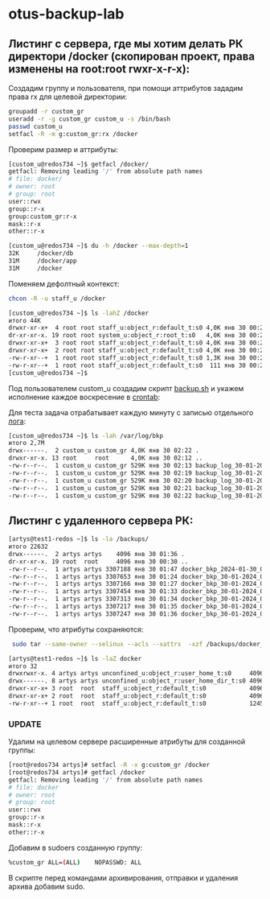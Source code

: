 # otus-backup-lab

## Листинг с сервера, где мы хотим делать РК директори /docker (скопирован проект, права изменены на root:root rwxr-x-r-x):
Создадим группу и пользователя, при помощи аттрибутов зададим права rx для целевой директории:
```sh
groupadd -r custom_gr
useradd -r -g custom_gr custom_u -s /bin/bash
passwd custom_u
setfacl -R -m g:custom_gr:rx /docker
```

Проверим размер и аттрибуты:
```sh
[custom_u@redos734 ~]$ getfacl /docker/
getfacl: Removing leading '/' from absolute path names
# file: docker/
# owner: root
# group: root
user::rwx
group::r-x
group:custom_gr:r-x
mask::r-x
other::r-x
```
```sh
[custom_u@redos734 ~]$ du -h /docker --max-depth=1
32K     /docker/db
31M     /docker/app
31M     /docker
```
Поменяем дефолтный контекст:
```sh
chcon -R -u staff_u /docker
```
```sh
[custom_u@redos734 ~]$ ls -lahZ /docker
итого 44K
drwxr-xr-x+  4 root root staff_u:object_r:default_t:s0 4,0K янв 30 00:26 .
dr-xr-xr-x. 19 root root system_u:object_r:root_t:s0   4,0K янв 30 00:26 ..
drwxr-xr-x+  3 root root staff_u:object_r:default_t:s0 4,0K янв 30 00:26 app
drwxr-xr-x+  2 root root staff_u:object_r:default_t:s0 4,0K янв 30 00:26 db
-rw-r-xr--+  1 root root staff_u:object_r:default_t:s0 1,3K янв 30 00:26 docker-compose.yml
-rw-r-xr--+  1 root root staff_u:object_r:default_t:s0  111 янв 30 00:26 .env
[custom_u@redos734 ~]$
```
Под пользователем custom_u создадим скрипт [backup.sh] и укажем исполнение каждое воскресение в [crontab]:

[backup.sh]: <https://github.com/artysleep/otus-backup-lab/blob/main/backup.sh>
[crontab]: <https://github.com/artysleep/otus-backup-lab/blob/main/crontab%20-l>

Для теста задача отрабатывает каждую минуту c записью отдельного [лога]:
```sh
[custom_u@redos734 ~]$ ls -lah /var/log/bkp
итого 2,7M
drwx------.  2 custom_u custom_gr 4,0K янв 30 02:22 .
drwxr-xr-x. 13 root     root      4,0K янв 30 02:12 ..
-rw-r--r--.  1 custom_u custom_gr 529K янв 30 02:13 backup_log_30-01-2024_02-13-15.txt
-rw-r--r--.  1 custom_u custom_gr 529K янв 30 02:19 backup_log_30-01-2024_02-19-01.txt
-rw-r--r--.  1 custom_u custom_gr 529K янв 30 02:20 backup_log_30-01-2024_02-20-01.txt
-rw-r--r--.  1 custom_u custom_gr 529K янв 30 02:21 backup_log_30-01-2024_02-21-01.txt
-rw-r--r--.  1 custom_u custom_gr 529K янв 30 02:22 backup_log_30-01-2024_02-22-01.txt
```
## Листинг с удаленного сервера РК:

```sh
[artys@test1-redos ~]$ ls -la /backups/
итого 22632
drwx------.  2 artys artys    4096 янв 30 01:36 .
dr-xr-xr-x. 19 root  root     4096 янв 30 00:30 ..
-rw-r--r--.  1 artys artys 3307188 янв 30 01:47 docker_bkp_2024-01-30_01-47-25.tgz
-rw-r--r--.  1 artys artys 3307653 янв 30 01:24 docker_bkp_30-01-2024_02-10-40.tgz
-rw-r--r--.  1 artys artys 3307166 янв 30 01:27 docker_bkp_30-01-2024_02-13-15.tgz
-rw-r--r--.  1 artys artys 3307454 янв 30 01:33 docker_bkp_30-01-2024_02-19-01.tgz
-rw-r--r--.  1 artys artys 3307313 янв 30 01:34 docker_bkp_30-01-2024_02-20-01.tgz
-rw-r--r--.  1 artys artys 3307217 янв 30 01:35 docker_bkp_30-01-2024_02-21-01.tgz
-rw-r--r--.  1 artys artys 3307247 янв 30 01:36 docker_bkp_30-01-2024_02-22-01.tgz
```

Проверим, что атрибуты сохраняются:
```sh
 sudo tar --same-owner --selinux --acls --xattrs  -xzf /backups/docker_bkp_30-01-2024_02-22-01.tgz
```
```sh
[artys@test1-redos ~]$ ls -laZ docker
итого 32
drwxrwxr-x. 4 artys artys unconfined_u:object_r:user_home_t:s0     4096 янв 30 02:06 .
drwx------. 8 artys artys unconfined_u:object_r:user_home_dir_t:s0 4096 янв 30 02:06 ..
drwxr-xr-x+ 3 root  root  staff_u:object_r:default_t:s0            4096 янв 30 00:26 app
drwxr-xr-x+ 2 root  root  staff_u:object_r:default_t:s0            4096 янв 30 00:26 db
-rw-r-xr--+ 1 root  root  staff_u:object_r:default_t:s0            1245 янв 30 00:26 docker-compose.yml
```
[лога]: <https://github.com/artysleep/otus-backup-lab/blob/main/backup_log_30-01-2024_02-22-01.txt>


### UPDATE
Удалим на целевом сервере расширенные атрибуты для созданной группы:
```sh
[root@redos734 artys]# setfacl -R -x g:custom_gr /docker
[root@redos734 artys]# getfacl /docker
getfacl: Removing leading '/' from absolute path names
# file: docker
# owner: root
# group: root
user::rwx
group::r-x
mask::r-x
other::r-x
```
Добавим в sudoers созданную группу:
```sh
%custom_gr ALL=(ALL)    NOPASSWD: ALL
```
В скрипте перед командами архивирования, отправки и удаления архива добавим sudo.
